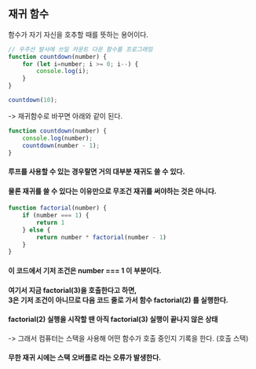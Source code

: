 ## 재귀 함수

함수가 자기 자신을 호추할 때를 뜻하는 용어이다.

```javascript
// 우주선 발사에 쓰일 카운트 다운 함수를 프로그래밍
function countdown(number) {
    for (let i=number; i >= 0; i--) {
        console.log(i);
    }
}

countdown(10);
```

-> 재귀함수로 바꾸면 아래와 같이 된다.

```javascript
function countdown(number) {
    console.log(number);
    countdown(number - 1);
}
```

#### 루프를 사용할 수 있는 경우랄면 거의 대부분 재귀도 쓸 수 있다.
#### 물론 재귀를 쓸 수 있다는 이유만으로 무조건 재귀를 써야하는 것은 아니다.

```javascript
function factorial(number) {
    if (number === 1) {
        return 1
    } else {
        return number * factorial(number - 1)
    }
}
```


#### 이 코드에서 기저 조건은 number === 1 이 부분이다.
#### 여기서 지금 factorial(3)을 호출한다고 하면,<br> 3은 기저 조건이 아니므로 다음 코드 줄로 가서 함수 factorial(2) 를 실행한다.
#### factorial(2) 실행을 시작할 땐 아직 factorial(3) 실행이 끝나지 않은 상태

-> 그래서 컴퓨터는 스택을 사용해 어떤 함수가 호출 중인지 기록을 한다. (호출 스택)

#### 무한 재귀 시에는 스택 오버플로 라는 오류가 발생한다.

